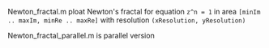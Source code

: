 
Newton_fractal.m ploat Newton's fractal for equation `z^n = 1` in area `[minIm .. maxIm, minRe .. maxRe]` with resolution `(xResolution, yResolution)`


Newton_fractal_parallel.m is parallel version
